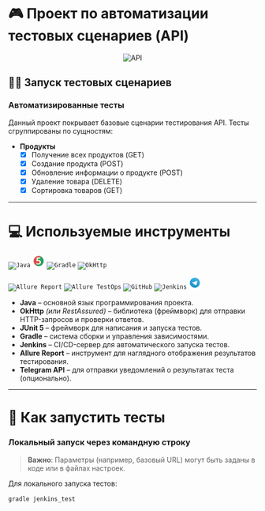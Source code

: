 # 🎮 Проект по автоматизации тестовых сценариев (API)

<p align="center">
  <!-- Замените путь и название файла на свою картинку, если нужно -->
  <img width="30%" title="API" src="images/api-logo.png">
</p>

## 🧑‍💻 Запуск тестовых сценариев

### Автоматизированные тесты

Данный проект покрывает базовые сценарии тестирования API. Тесты сгруппированы по сущностям:

- **Продукты** 
    - [x] Получение всех продуктов (GET)
    - [x] Создание продукта (POST)
    - [x] Обновление информации о продукте (POST)
    - [x] Удаление товара (DELETE)
    - [x] Сортировка товаров (GET)

---

# 💻 Используемые инструменты

<p align="center">
 
  <code><img width="5%" title="Java" src="images/java-logo.svg"></code>
  <code><img width="5%" title="JUnit5" src="images/junit5-logo.svg"></code>
  <code><img width="5%" title="Gradle" src="images/gradle-logo.svg"></code>
  <code><img width="5%" title="OkHttp" src="images/okhttp-logo.png"></code>
  <!-- Или RestAssured -->
  <code><img width="5%" title="Allure Report" src="images/allure-Report-logo.svg"></code>
  <code><img width="5%" title="Allure TestOps" src="images/allure-ee-logo.svg"></code>
  <code><img width="5%" title="GitHub" src="images/git-logo.svg"></code>
  <code><img width="5%" title="Jenkins" src="images/jenkins-logo.svg"></code>
  <code><img width="5%" title="Telegram" src="images/Telegram.svg"></code>
</p>

+ **Java** – основной язык программирования проекта.
+ **OkHttp** *(или RestAssured)* – библиотека (фреймворк) для отправки HTTP-запросов и проверки ответов.
+ **JUnit 5** – фреймворк для написания и запуска тестов.
+ **Gradle** – система сборки и управления зависимостями.
+ **Jenkins** – CI/CD-сервер для автоматического запуска тестов.
+ **Allure Report** – инструмент для наглядного отображения результатов тестирования.
+ **Telegram API** – для отправки уведомлений о результатах теста (опционально).

---

# 🚀 Как запустить тесты

### Локальный запуск через командную строку

> **Важно**: Параметры (например, базовый URL) могут быть заданы в коде или в файлах настроек.

Для локального запуска тестов:
```bash
gradle jenkins_test
